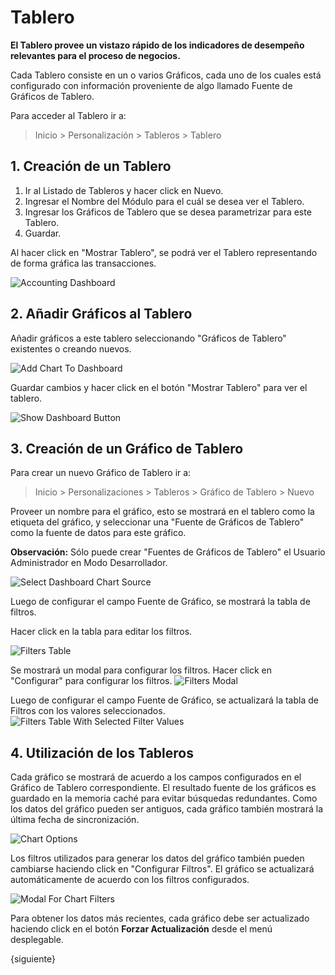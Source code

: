 <!-- add-breadcrumbs -->
# Tablero

**El Tablero provee un vistazo rápido de los indicadores de desempeño relevantes para el proceso de negocios.**

Cada Tablero consiste en un o varios Gráficos, cada uno de los cuales está configurado con información proveniente de algo llamado Fuente de Gráficos de Tablero. 

Para acceder al Tablero ir a: 

> Inicio > Personalización > Tableros > Tablero

## 1. Creación de un Tablero

1. Ir al Listado de Tableros y hacer click en Nuevo.
2. Ingresar el Nombre del Módulo para el cuál se desea ver el Tablero.
3. Ingresar los Gráficos de Tablero que se desea parametrizar para este Tablero.
4. Guardar.

Al hacer click en "Mostrar Tablero", se podrá ver el Tablero representando de forma gráfica las transacciones.

<img class="screenshot" alt="Accounting Dashboard" src="{{docs_base_url}}/assets/img/customize/dashboard-0.png">

## 2. Añadir Gráficos al Tablero

Añadir gráficos a este tablero seleccionando "Gráficos de Tablero" existentes o creando nuevos.

<img class="screenshot" alt="Add Chart To Dashboard" src="{{docs_base_url}}/assets/img/customize/dashboard-1.png">

Guardar cambios y hacer click en el botón "Mostrar Tablero" para ver el tablero.

<img class="screenshot" alt="Show Dashboard Button" src="{{docs_base_url}}/assets/img/customize/dashboard-6.png">

## 3. Creación de un Gráfico de Tablero

Para crear un nuevo Gráfico de Tablero ir a: 

> Inicio > Personalizaciones > Tableros > Gráfico de Tablero > Nuevo

Proveer un nombre para el gráfico, esto se mostrará en el tablero como la etiqueta del gráfico, y seleccionar una "Fuente de Gráficos de Tablero" como la fuente de datos para este gráfico. 

**Observación:** Sólo puede crear "Fuentes de Gráficos de Tablero" el Usuario Administrador en Modo Desarrollador. 

<img class="screenshot" alt="Select Dashboard Chart Source" src="{{docs_base_url}}/assets/img/customize/dashboard-2.png">

Luego de configurar el campo Fuente de Gráfico, se mostrará la tabla de filtros.

Hacer click en la tabla para editar los filtros. 

<img class="screenshot" alt="Filters Table" src="{{docs_base_url}}/assets/img/customize/dashboard-3.png">

Se mostrará un modal para configurar los filtros. Hacer click en "Configurar" para configurar los filtros.
<img class="screenshot" alt="Filters Modal" src="{{docs_base_url}}/assets/img/customize/dashboard-4.png">

Luego de configurar el campo Fuente de Gráfico, se actualizará la tabla de Filtros con los valores seleccionados. 
<img class="screenshot" alt="Filters Table With Selected Filter Values" src="{{docs_base_url}}/assets/img/customize/dashboard-5.png">

## 4. Utilización de los Tableros

Cada gráfico se mostrará de acuerdo a los campos configurados en el Gráfico de Tablero correspondiente. El resultado fuente de los gráficos es guardado en la memoria caché para evitar búsquedas redundantes. Como los datos del gráfico pueden ser antiguos, cada gráfico también mostrará la última fecha de sincronización. 

<img class="screenshot" alt="Chart Options" src="{{docs_base_url}}/assets/img/customize/dashboard-7.png">

Los filtros utilizados para generar los datos del gráfico también pueden cambiarse haciendo click en "Configurar Filtros". El gráfico se actualizará automáticamente de acuerdo con los filtros configurados.

<img class="screenshot" alt="Modal For Chart Filters" src="{{docs_base_url}}/assets/img/customize/dashboard-8.png">

Para obtener los datos más recientes, cada gráfico debe ser actualizado haciendo click en el botón **Forzar Actualización** desde el menú desplegable. 

{siguiente}

